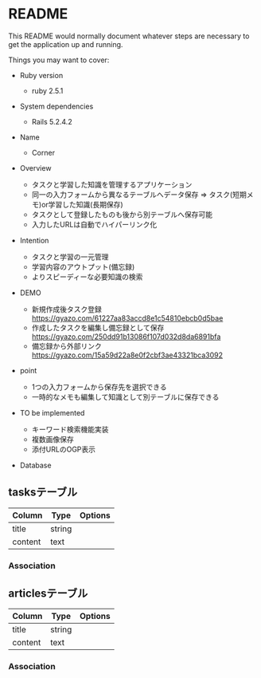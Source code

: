 # README

This README would normally document whatever steps are necessary to get the
application up and running.

Things you may want to cover:

* Ruby version
  - ruby 2.5.1

* System dependencies
  - Rails 5.2.4.2

* Name
  - Corner

* Overview
  - タスクと学習した知識を管理するアプリケーション
  - 同一の入力フォームから異なるテーブルへデータ保存 => タスク(短期メモ)or学習した知識(長期保存)
  - タスクとして登録したものも後から別テーブルへ保存可能
  - 入力したURLは自動でハイパーリンク化

* Intention
  - タスクと学習の一元管理
  - 学習内容のアウトプット(備忘録)
  - よりスピーディーな必要知識の検索
* DEMO
  - 新規作成後タスク登録
  https://gyazo.com/61227aa83accd8e1c54810ebcb0d5bae
  - 作成したタスクを編集し備忘録として保存
  https://gyazo.com/250dd91b13086f107d032d8da6891bfa
  - 備忘録から外部リンク
  https://gyazo.com/15a59d22a8e0f2cbf3ae43321bca3092

* point
  - 1つの入力フォームから保存先を選択できる
  - 一時的なメモも編集して知識として別テーブルに保存できる

* TO be implemented
  - キーワード検索機能実装
  - 複数画像保存
  - 添付URLのOGP表示

* Database

## tasksテーブル

|Column|Type|Options|
|------|----|-------|
|title|string|
|content|text|

### Association

## articlesテーブル

|Column|Type|Options|
|------|----|-------|
|title|string|
|content|text|

### Association